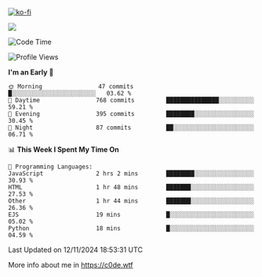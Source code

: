 [![ko-fi](https://ko-fi.com/img/githubbutton_sm.svg)](https://ko-fi.com/Z8Z4Y2LKX)

<a href="https://wakatime.com"><img src="https://wakatime.com/share/@c0dezin/b7f18a7c-ab3a-40b8-8bc7-b1b7bf71f1d6.svg" /></a>

<!--START_SECTION:waka-->
![Code Time](http://img.shields.io/badge/Code%20Time-144%20hrs%205%20mins-blue)

![Profile Views](http://img.shields.io/badge/Profile%20Views-0-blue)

**I'm an Early 🐤** 

```text
🌞 Morning                47 commits          █░░░░░░░░░░░░░░░░░░░░░░░░   03.62 % 
🌆 Daytime                768 commits         ███████████████░░░░░░░░░░   59.21 % 
🌃 Evening                395 commits         ████████░░░░░░░░░░░░░░░░░   30.45 % 
🌙 Night                  87 commits          ██░░░░░░░░░░░░░░░░░░░░░░░   06.71 % 
```


📊 **This Week I Spent My Time On** 

```text
💬 Programming Languages: 
JavaScript               2 hrs 2 mins        ████████░░░░░░░░░░░░░░░░░   30.93 % 
HTML                     1 hr 48 mins        ███████░░░░░░░░░░░░░░░░░░   27.53 % 
Other                    1 hr 44 mins        ███████░░░░░░░░░░░░░░░░░░   26.36 % 
EJS                      19 mins             █░░░░░░░░░░░░░░░░░░░░░░░░   05.02 % 
Python                   18 mins             █░░░░░░░░░░░░░░░░░░░░░░░░   04.59 % 
```


 Last Updated on 12/11/2024 18:53:31 UTC
<!--END_SECTION:waka-->

More info about me in https://c0de.wtf
